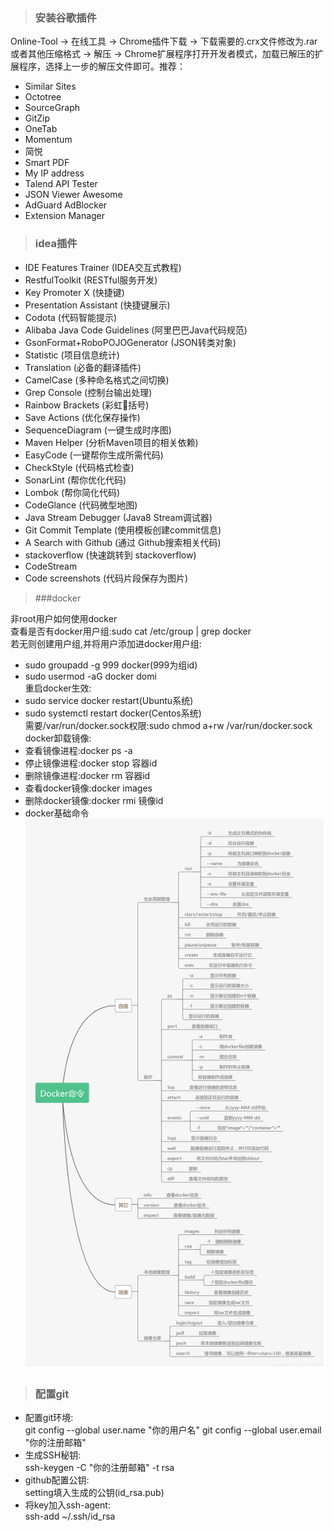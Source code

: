 > ### 安装谷歌插件

Online-Tool  ->  在线工具  ->  Chrome插件下载  ->  下载需要的.crx文件修改为.rar或者其他压缩格式  ->  解压  ->  Chrome扩展程序打开开发者模式，加载已解压的扩展程序，选择上一步的解压文件即可。推荐： 
- Similar Sites  
- Octotree  
- SourceGraph  
- GitZip 
- OneTab  
- Momentum  
- 简悦  
- Smart PDF  
- My IP address  
- Talend API Tester  
- JSON Viewer Awesome  
- AdGuard AdBlocker  
- Extension Manager  
> ### idea插件  
 
- IDE Features Trainer  (IDEA交互式教程)  
- RestfulToolkit  (RESTful服务开发)  
- Key Promoter X  (快捷键)  
- Presentation Assistant  (快捷键展示)  
- Codota  (代码智能提示)  
- Alibaba Java Code Guidelines  (阿里巴巴Java代码规范)  
- GsonFormat+RoboPOJOGenerator  (JSON转类对象)  
- Statistic  (项目信息统计)  
- Translation  (必备的翻译插件)  
- CamelCase  (多种命名格式之间切换)  
- Grep Console  (控制台输出处理)
- Rainbow Brackets  (彩虹🌈括号)
- Save Actions  (优化保存操作)
- SequenceDiagram  (一键生成时序图)
- Maven Helper  (分析Maven项目的相关依赖)
- EasyCode  (一键帮你生成所需代码)
- CheckStyle  (代码格式检查)
- SonarLint  (帮你优化代码)
- Lombok  (帮你简化代码)
- CodeGlance  (代码微型地图)
- Java Stream Debugger  (Java8 Stream调试器)
- Git Commit Template  (使用模板创建commit信息)  
- A Search with Github  (通过 Github搜索相关代码)  
- stackoverflow  (快速跳转到 stackoverflow)  
- CodeStream  
- Code screenshots  (代码片段保存为图片)  

> ###docker

非root用户如何使用docker  
查看是否有docker用户组:sudo cat /etc/group | grep docker  
若无则创建用户组,并将用户添加进docker用户组:  
- sudo groupadd -g 999 docker(999为组id)  
- sudo usermod -aG docker domi  
重启docker生效:  
- sudo service docker restart(Ubuntu系统)
- sudo systemctl restart docker(Centos系统)  
需要/var/run/docker.sock权限:sudo chmod a+rw /var/run/docker.sock  
docker卸载镜像:
- 查看镜像进程:docker ps -a  
- 停止镜像进程:docker stop 容器id  
- 删除镜像进程:docker rm 容器id  
- 查看docker镜像:docker images  
- 删除docker镜像:docker rmi 镜像id  
- docker基础命令  
![](source/docker命令.png)  

>### 配置git  

- 配置git环境:  
git config --global user.name "你的用户名"
git config --global user.email "你的注册邮箱"  
- 生成SSH秘钥:  
ssh-keygen -C "你的注册邮箱" -t rsa  
- github配置公钥:  
setting填入生成的公钥(id_rsa.pub)  
- 将key加入ssh-agent:  
ssh-add  ~/.ssh/id_rsa
